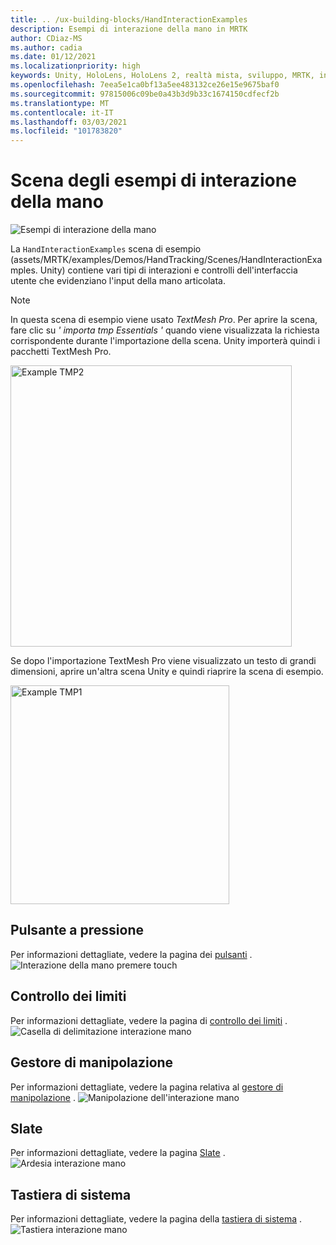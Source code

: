 ```yaml
---
title: .. /ux-building-blocks/HandInteractionExamples
description: Esempi di interazione della mano in MRTK
author: CDiaz-MS
ms.author: cadia
ms.date: 01/12/2021
ms.localizationpriority: high
keywords: Unity, HoloLens, HoloLens 2, realtà mista, sviluppo, MRTK, interazioni Hand, controllo dei limiti, pulsanti stampabili,
ms.openlocfilehash: 7eea5e1ca0bf13a5ee483132ce26e15e9675baf0
ms.sourcegitcommit: 97815006c09be0a43b3d9b33c1674150cdfecf2b
ms.translationtype: MT
ms.contentlocale: it-IT
ms.lasthandoff: 03/03/2021
ms.locfileid: "101783820"
---
```

# <a name="hand-interaction-examples-scene"></a>Scena degli esempi di interazione della mano

![Esempi di interazione della mano](../images/MRTK_Examples.png)

La `HandInteractionExamples` scena di esempio (assets/MRTK/examples/Demos/HandTracking/Scenes/HandInteractionExamples. Unity) contiene vari tipi di interazioni e controlli dell'interfaccia utente che evidenziano l'input della mano articolata.

> [!NOTE]
> In questa scena di esempio viene usato *TextMesh Pro*. Per aprire la scena, fare clic su *' importa tmp Essentials '* quando viene visualizzata la richiesta corrispondente durante l'importazione della scena. Unity importerà quindi i pacchetti TextMesh Pro.

<img src="../images/hand-interaction-examples/MRTK_Examples_TMP2.png" width="450" alt="Example TMP2">

Se dopo l'importazione TextMesh Pro viene visualizzato un testo di grandi dimensioni, aprire un'altra scena Unity e quindi riaprire la scena di esempio.

<img src="../images/hand-interaction-examples/MRTK_Examples_TMP1.png" width="350" alt="Example TMP1">

## <a name="pressable-button"></a>Pulsante a pressione

Per informazioni dettagliate, vedere la pagina dei [pulsanti](../ux-building-blocks/Button.md) .
![Interazione della mano premere touch](../images/hand-interaction-examples/MRTK_Examples_PressTouch.png)

## <a name="bounds-control"></a>Controllo dei limiti

Per informazioni dettagliate, vedere la pagina di [controllo dei limiti](../ux-building-blocks/BoundsControl.md) .
![Casella di delimitazione interazione mano](../images/hand-interaction-examples/MRTK_Examples_BoundingBox.png)

## <a name="manipulation-handler"></a>Gestore di manipolazione

Per informazioni dettagliate, vedere la pagina relativa al [gestore di manipolazione](../ux-building-blocks/ManipulationHandler.md) .
![Manipolazione dell'interazione mano](../images/hand-interaction-examples/MRTK_Examples_Manipulation.png)

## <a name="slate"></a>Slate

Per informazioni dettagliate, vedere la pagina [Slate](../ux-building-blocks/Slate.md) .
![Ardesia interazione mano](../images/hand-interaction-examples/MRTK_Examples_Slate.png)

## <a name="system-keyboard"></a>Tastiera di sistema

Per informazioni dettagliate, vedere la pagina della [tastiera di sistema](../ux-building-blocks/SystemKeyboard.md) .
![Tastiera interazione mano](../images/hand-interaction-examples/MRTK_Examples_Keyboard.png)
